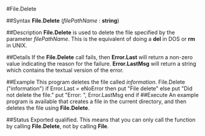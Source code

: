 
#File.Delete

##Syntax
**File.Delete** (*filePathName* : **string**)

##Description
**File.Delete** is used to delete the file specified by the parameter *filePathName*. This is the equivalent of doing a **del** in DOS or **rm** in UNIX.

##Details
If the **File.Delete** call fails, then **Error.Last** will return a non-zero value indicating the reason for the failure. **Error.LastMsg** will return a string which contains the textual version of the error.

##Example
This program deletes the file called *information*.
        File.Delete ("information")
        if Error.Last = eNoError then
            put "File delete"
        else
            put "Did not delete the file."
            put "Error: ", Error.LastMsg
        end if
##Execute
An example program is available that creates a file in the current directory, and then deletes the file using **File.Delete**.

##Status
Exported qualified.
This means that you can only call the function by calling **File.Delete**, not by calling **File**.
